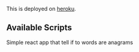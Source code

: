 This is deployed on [heroku](https://intense-caverns-26960.herokuapp.com/).

## Available Scripts

Simple react app that tell if to words are anagrams
